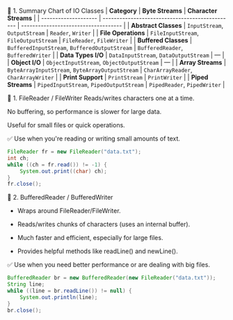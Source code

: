 🧾 1. Summary Chart of IO Classes
| **Category**         | **Byte Streams**                                | **Character Streams**                |
| -------------------- | ----------------------------------------------- | ------------------------------------ |
| **Abstract Classes** | `InputStream`, `OutputStream`                   | `Reader`, `Writer`                   |
| **File Operations**  | `FileInputStream`, `FileOutputStream`           | `FileReader`, `FileWriter`           |
| **Buffered Classes** | `BufferedInputStream`, `BufferedOutputStream`   | `BufferedReader`, `BufferedWriter`   |
| **Data Types I/O**   | `DataInputStream`, `DataOutputStream`           | —                                    |
| **Object I/O**       | `ObjectInputStream`, `ObjectOutputStream`       | —                                    |
| **Array Streams**    | `ByteArrayInputStream`, `ByteArrayOutputStream` | `CharArrayReader`, `CharArrayWriter` |
| **Print Support**    | `PrintStream`                                   | `PrintWriter`                        |
| **Piped Streams**    | `PipedInputStream`, `PipedOutputStream`         | `PipedReader`, `PipedWriter`         |


🔸 1. FileReader / FileWriter
Reads/writes characters one at a time.

No buffering, so performance is slower for large data.

Useful for small files or quick operations.

✅ Use when you're reading or writing small amounts of text.

```java
FileReader fr = new FileReader("data.txt");
int ch;
while ((ch = fr.read()) != -1) {
    System.out.print((char) ch);
}
fr.close();

```


🔸 2. BufferedReader / BufferedWriter
- Wraps around FileReader/FileWriter.

- Reads/writes chunks of characters (uses an internal buffer).

- Much faster and efficient, especially for large files.

- Provides helpful methods like readLine() and newLine().

✅ Use when you need better performance or are dealing with big files.

```java
BufferedReader br = new BufferedReader(new FileReader("data.txt"));
String line;
while ((line = br.readLine()) != null) {
    System.out.println(line);
}
br.close();

```
